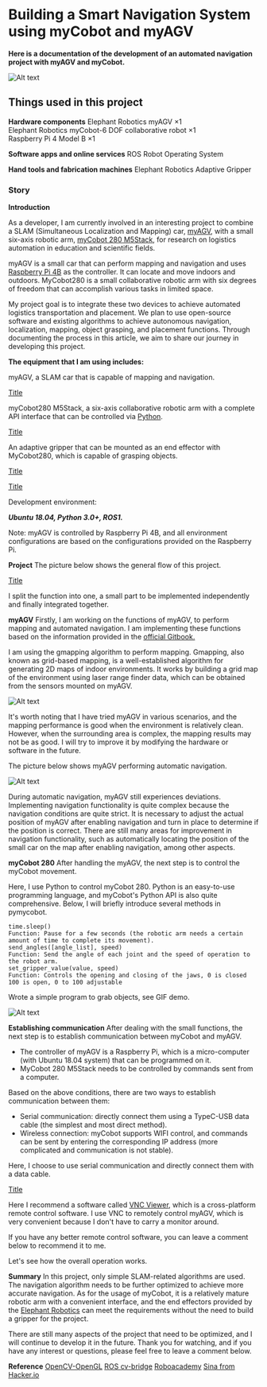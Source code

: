 # Building a Smart Navigation System using myCobot and myAGV
**Here is a documentation of the development of an automated navigation project with myAGV and myCobot.**

![Alt text](https://hackster.imgix.net/uploads/attachments/1562639/1-1_iJUKb4rWn0.gif?auto%253Dformat%252Ccompress%2526gifq%253D35%2526w%253D900%2526h%253D675%2526fit%253Dmin%2526fm%253Dmp4)

## Things used in this project
**Hardware components**
Elephant Robotics myAGV ×1	
Elephant Robotics myCobot-6 DOF collaborative robot ×1	
Raspberry Pi 4 Model B ×1	

**Software apps and online services**
ROS Robot Operating System

**Hand tools and fabrication machines**
Elephant Robotics Adaptive Gripper

### Story

**Introduction**

As a developer, I am currently involved in an interesting project to combine a SLAM (Simultaneous Localization and Mapping) car, [myAGV](https://www.elephantrobotics.com/en/myagv-new-en/), with a small six-axis robotic arm, [myCobot 280 M5Stack](https://www.elephantrobotics.com/en/mycobot-en/), for research on logistics automation in education and scientific fields.

myAGV is a small car that can perform mapping and navigation and uses [Raspberry Pi 4B](https://www.raspberrypi.com/) as the controller. It can locate and move indoors and outdoors. MyCobot280 is a small collaborative robotic arm with six degrees of freedom that can accomplish various tasks in limited space.

My project goal is to integrate these two devices to achieve automated logistics transportation and placement. We plan to use open-source software and existing algorithms to achieve autonomous navigation, localization, mapping, object grasping, and placement functions. Through documenting the process in this article, we aim to share our journey in developing this project.

**The equipment that I am using includes:**

myAGV, a SLAM car that is capable of mapping and navigation.

[Title](img/1.avif)

myCobot280 M5Stack, a six-axis collaborative robotic arm with a complete API interface that can be controlled via [Python](https://www.python.org/).

[Title](img/2.avif)

An adaptive gripper that can be mounted as an end effector with MyCobot280, which is capable of grasping objects.

[Title](img/3.avif)

[Title](img/4.avif)

Development environment:

**_Ubuntu 18.04, Python 3.0+, ROS1._**

Note: myAGV is controlled by Raspberry Pi 4B, and all environment configurations are based on the configurations provided on the Raspberry Pi.

**Project**
The picture below shows the general flow of this project.

[Title](img/5.avif)

I split the function into one, a small part to be implemented independently and finally integrated together.

**myAGV**
Firstly, I am working on the functions of myAGV, to perform mapping and automated navigation. I am implementing these functions based on the information provided in the [official Gitbook.](https://docs.elephantrobotics.com/docs/gitbook-en/13-AdvancedKit/13.2MobileCompoundRobot/13.2.1quickstart.html)

I am using the gmapping algorithm to perform mapping. Gmapping, also known as grid-based mapping, is a well-established algorithm for generating 2D maps of indoor environments. It works by building a grid map of the environment using laser range finder data, which can be obtained from the sensors mounted on myAGV.

![Alt text](https://hackster.imgix.net/uploads/attachments/1562665/gmapping_XocZDjaYZj.gif?auto%253Dcompress%2526gifq%253D35%2526w%253D740%2526h%253D555%2526fit%253Dmax%2526fm%253Dmp4)

It's worth noting that I have tried myAGV in various scenarios, and the mapping performance is good when the environment is relatively clean. However, when the surrounding area is complex, the mapping results may not be as good. I will try to improve it by modifying the hardware or software in the future.

The picture below shows myAGV performing automatic navigation.

![Alt text](https://hackster.imgix.net/uploads/attachments/1562666/nav_k6xpNjY5SQ.gif?auto%253Dcompress%2526gifq%253D35%2526w%253D740%2526h%253D555%2526fit%253Dmax%2526fm%253Dmp4)

During automatic navigation, myAGV still experiences deviations. Implementing navigation functionality is quite complex because the navigation conditions are quite strict. It is necessary to adjust the actual position of myAGV after enabling navigation and turn in place to determine if the position is correct. There are still many areas for improvement in navigation functionality, such as automatically locating the position of the small car on the map after enabling navigation, among other aspects.

**myCobot 280**
After handling the myAGV, the next step is to control the myCobot movement.

Here, I use Python to control myCobot 280. Python is an easy-to-use programming language, and myCobot's Python API is also quite comprehensive. Below, I will briefly introduce several methods in pymycobot.
```
time.sleep()
Function: Pause for a few seconds (the robotic arm needs a certain amount of time to complete its movement).
send_angles([angle_list], speed)
Function: Send the angle of each joint and the speed of operation to the robot arm.
set_gripper_value(value, speed)
Function: Controls the opening and closing of the jaws, 0 is closed 100 is open, 0 to 100 adjustable
```
Wrote a simple program to grab objects, see GIF demo.

![Alt text](https://hackster.imgix.net/uploads/attachments/1562668/mycobot_5tp7IOAkrN.gif?auto%253Dcompress%2526gifq%253D35%2526w%253D740%2526h%253D555%2526fit%253Dmax%2526fm%253Dmp4)

**Establishing communication**
After dealing with the small functions, the next step is to establish communication between myCobot and myAGV.

* The controller of myAGV is a Raspberry Pi, which is a micro-computer (with Ubuntu 18.04 system) that can be programmed on it.
* MyCobot 280 M5Stack needs to be controlled by commands sent from a computer.

Based on the above conditions, there are two ways to establish communication between them:

* Serial communication: directly connect them using a TypeC-USB data cable (the simplest and most direct method).
* Wireless connection: myCobot supports WIFI control, and commands can be sent by entering the corresponding IP address (more complicated and communication is not stable).

Here, I choose to use serial communication and directly connect them with a data cable.

[Title](img/6.avif)

Here I recommend a software called [VNC Viewer](https://www.realvnc.com/en/connect/download/viewer/), which is a cross-platform remote control software. I use VNC to remotely control myAGV, which is very convenient because I don't have to carry a monitor around.

If you have any better remote control software, you can leave a comment below to recommend it to me.

Let's see how the overall operation works.

**Summary**
In this project, only simple SLAM-related algorithms are used. The navigation algorithm needs to be further optimized to achieve more accurate navigation. As for the usage of myCobot, it is a relatively mature robotic arm with a convenient interface, and the end effectors provided by the [Elephant Robotics](https://www.elephantrobotics.com/en/) can meet the requirements without the need to build a gripper for the project.

There are still many aspects of the project that need to be optimized, and I will continue to develop it in the future. Thank you for watching, and if you have any interest or questions, please feel free to leave a comment below.

**Reference**
[OpenCV-OpenGL](https://docs.opencv.org/3.4/d2/d3c/group__core__opengl.html)
[ROS cv-bridge](http://wiki.ros.org/cv_bridge)
[Roboacademy](https://robocademy.com/)
[Sina from Hacker.io](https://www.hackster.io/kehu199910)